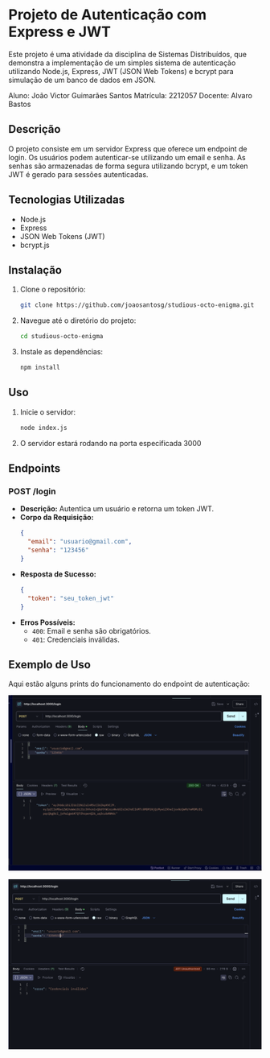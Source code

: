 # Projeto de Autenticação com Express e JWT

Este projeto é uma atividade da disciplina de Sistemas Distribuídos, que demonstra a implementação de um simples sistema de autenticação utilizando Node.js, Express, JWT (JSON Web Tokens) e bcrypt para simulação de um banco de dados em JSON.

Aluno: João Victor Guimarães  Santos
Matrícula: 2212057
Docente: Alvaro Bastos


## Descrição

O projeto consiste em um servidor Express que oferece um endpoint de login. Os usuários podem autenticar-se utilizando um email e senha. As senhas são armazenadas de forma segura utilizando bcrypt, e um token JWT é gerado para sessões autenticadas.

## Tecnologias Utilizadas

- Node.js
- Express
- JSON Web Tokens (JWT)
- bcrypt.js


## Instalação

1. Clone o repositório:
   ```bash
   git clone https://github.com/joaosantosg/studious-octo-enigma.git
   ```
2. Navegue até o diretório do projeto:
   ```bash
   cd studious-octo-enigma
   ```
3. Instale as dependências:
   ```bash
   npm install
   ```

## Uso

1. Inicie o servidor:
   ```bash
   node index.js
   ```
2. O servidor estará rodando na porta especificada 3000

## Endpoints

### POST /login

- **Descrição:** Autentica um usuário e retorna um token JWT.
- **Corpo da Requisição:**
  ```json
  {
    "email": "usuario@gmail.com",
    "senha": "123456"
  }
  ```
- **Resposta de Sucesso:**
  ```json
  {
    "token": "seu_token_jwt"
  }
  ```
- **Erros Possíveis:**
  - `400`: Email e senha são obrigatórios.
  - `401`: Credenciais inválidas.

## Exemplo de Uso

Aqui estão alguns prints do funcionamento do endpoint de autenticação:

![Exemplo de Sucesso](./assets/login_success.png)

![Exemplo de Erro](./assets/login_error.png)

